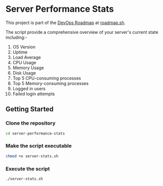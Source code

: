 # Server Performance Stats
This project is part of the [DevOps Roadmap](https://roadmap.sh/projects/server-stats) at [roadmap.sh](https://roadmap.sh/).

The script provide a comprehensive overview of your server's current state including:-
1. OS Version
2. Uptime
3. Load Average
4. CPU Usage
5. Memory Usage
6. Disk Usage
7. Top 5 CPU-consuming processes
8. Top 5 Memory-consuming processes
9. Logged in users
10. Failed login attempts

## Getting Started
### Clone the repository
```sh
cd server-performance-stats
```

### Make the script executable
```sh
chmod +x server-stats.sh
```

### Execute the script
```sh
./server-stats.sh
```

